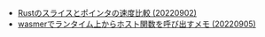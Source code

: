 - [Rustのスライスとポインタの速度比較 (20220902)](./articles/20220902_speed_test_slice_vs_pointer.md)
- [wasmerでランタイム上からホスト関数を呼び出すメモ (20220905)](./articles/20220905_wasmer.md)

